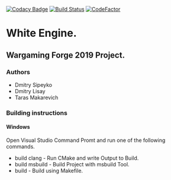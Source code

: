 [![Codacy Badge](https://api.codacy.com/project/badge/Grade/5f6661ca68a4473fa4e2440c5c272532)](https://www.codacy.com/manual/makarevich.t/White?utm_source=github.com&amp;utm_medium=referral&amp;utm_content=glisquery/White&amp;utm_campaign=Badge_Grade)
[![Build Status](https://travis-ci.com/glisquery/White.svg?branch=master)](https://travis-ci.com/glisquery/White)
[![CodeFactor](https://www.codefactor.io/repository/github/glisquery/white/badge)](https://www.codefactor.io/repository/github/glisquery/white)
# White Engine.
## Wargaming Forge 2019 Project.

### Authors
- Dmitry Sipeyko
- Dmitry Lisay
- Taras Makarevich

### Building instructions 
#### Windows
Open Visual Studio Command Promt and run one of the following
commands.
- build clang - Run CMake and write Output to Build.
- build msbuild - Build Project with msbuild Tool.
- build - Build using Makefile.
